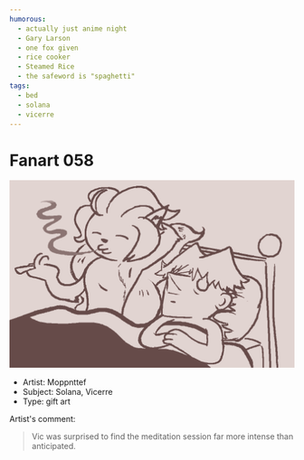 ```yaml
---
humorous:
  - actually just anime night
  - Gary Larson
  - one fox given
  - rice cooker
  - Steamed Rice
  - the safeword is "spaghetti"
tags:
  - bed
  - solana
  - vicerre
---
```


# Fanart 058

<img src="assets/2025-02-04_fanimage-095.png">

- Artist: Moppnttef
- Subject: Solana, Vicerre
- Type: gift art

Artist's comment:

> Vic was surprised to find the meditation session far more intense than anticipated.
